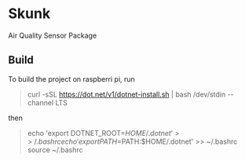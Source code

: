 # Skunk

Air Quality Sensor Package

## Build

To build the project on raspberri pi, run
> curl -sSL <https://dot.net/v1/dotnet-install.sh> | bash /dev/stdin --channel LTS

then
>  echo 'export DOTNET_ROOT=$HOME/.dotnet' >> ~/.bashrc
echo 'export PATH=$PATH:$HOME/.dotnet' >> ~/.bashrc
source ~/.bashrc